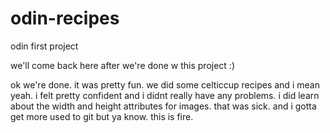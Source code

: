 # odin-recipes
odin first project

we'll come back here after we're done w this project :)

ok we're done. it was pretty fun. we did some celticcup recipes and i mean yeah.
i felt pretty confident and i didnt really have any problems. i did learn about
the width and height attributes for images. that was sick. and i gotta get more used
to git but ya know. this is fire.
